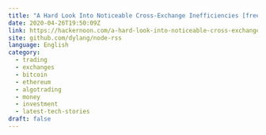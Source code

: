 ```yaml
---
title: "A Hard Look Into Noticeable Cross-Exchange Inefficiencies [freebie inside]"
date: 2020-04-26T19:50:09Z
link: https://hackernoon.com/a-hard-look-into-noticeable-cross-exchange-inefficiencies-freebie-inside-s3ex329n?source=rss&utm_medium=RSS&utm_source=news.12bit.vn
site: github.com/dylang/node-rss
language: English
category:
  - trading
  - exchanges
  - bitcoin
  - ethereum
  - algotrading
  - money
  - investment
  - latest-tech-stories
draft: false
---
```

